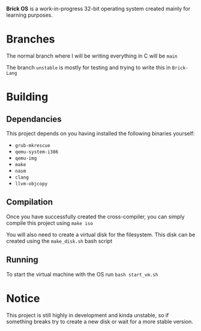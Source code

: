**Brick OS** is a work-in-progress 32-bit operating system created mainly for learning purposes. 

# Branches
The normal branch where I will be writing everything in C will be `main`

The branch `unstable` is mostly for testing and trying to write this in `Brick-Lang` 

# Building

## Dependancies
This project depends on you having installed the following binaries yourself:

- `grub-mkrescue`
- `qemu-system-i386`
- `qemu-img` 
- `make`
- `nasm` 
- `clang`
- `llvm-objcopy`

## Compilation
Once you have successfully created the cross-compiler, you can simply compile this project using `make iso`

You will also need to create a virtual disk for the filesystem. This disk can be created using the `make_disk.sh` bash script

## Running
To start the virtual machine with the OS run `bash start_vm.sh` 

# Notice
This project is still highly in development and kinda unstable, so if something breaks try to create a new disk or wait for a more stable version.